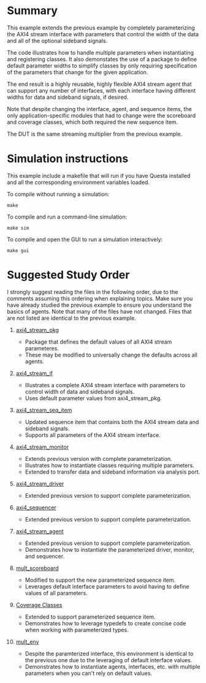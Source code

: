 # Summary

This example extends the previous example by completely parameterizing the AXI4 stream interface with parameters that
control the width of the data and all of the optional sideband signals.

The code illustrates how to handle multiple parameters when instantiating and registering classes. It also demonstates
the use of a package to define default parameter widths to simplify classes by only requiring specification of the
parameters that change for the given application.

The end result is a highly reusable, highly flexible AXI4 stream agent that can support any number of interfaces,
with each interface having different widths for data and sideband signals, if desired.

Note that despite changing the interface, agent, and sequence items, the only application-specific modules that
had to change were the scoreboard and coverage classes, which both required the new sequence item.

The DUT is the same streaming multiplier from the previous example.

# Simulation instructions

This example include a makefile that will run if you have Questa installed and
all the corresponding environment variables loaded.

To compile without running a simulation:

`make`

To compile and run a command-line simulation:

`make sim`

To compile and open the GUI to run a simulation interactively:

`make gui`

# Suggested Study Order

I strongly suggest reading the files in the following order, due to the comments assuming this ordering when explaining topics.
Make sure you have already studied the previous example to ensure you understand the basics of agents. Note that many of the
files have not changed. Files that are not listed are identical to the previous example.


1. [axi4_stream_pkg](axi4_stream_pkg.sv)    
    - Package that defines the default values of all AXI4 stream parameteres.
    - These may be modified to universally change the defaults across all agents.

1. [axi4_stream_if](axi4_stream_if.svh)    
    - Illustrates a complete AXI4 stream interface with parameters to control width of data and sideband signals.
    - Uses default parameter values from axi4_stream_pkg.

1. [axi4_stream_seq_item](axi4_stream_seq_item.svh)    
    - Updated sequence item that contains both the AXI4 stream data and sideband signals.
    - Supports all parameters of the AXI4 stream interface.

1. [axi4_stream_monitor](axi4_stream_monitor.svh)    
    - Extends previous version with complete parameterization.
    - Illustrates how to instantiate classes requiring multiple parameters.
    - Extended to transfer data and sideband information via analysis port.

1. [axi4_stream_driver](axi4_stream_driver.svh)    
    - Extended previous version to support complete parameterization.

1. [axi4_sequencer](axi4_sequencer.svh)    
    - Extended previous version to support complete parameterization.

1. [axi4_stream_agent](axi4_stream_agent.svh)    
    - Extended previous version to support complete parameterization.
    - Demonstrates how to instantiate the parameterized driver, monitor, and sequencer.    

1. [mult_scoreboard](mult_scoreboard.svh)    
    - Modified to support the new parameterized sequence item.
    - Leverages default interface parameters to avoid having to define values of all parameters.

1. [Coverage Classes](mult_coverage.svh)    
    - Extended to support parameterized sequence item.
    - Demonstrates how to leverage typedefs to create concise code when working with parameterized types.

1. [mult_env](mult_env.svh)    
    - Despite the paramterized interface, this environment is identical to the previous one due to the leveraging of default interface values.
    - Demonstrates how to instantiate agents, interfaces, etc. with multiple parameters when you can't rely on default values.

